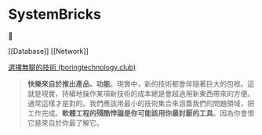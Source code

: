# SystemBricks
🧱

[[Database]]
[[Network]]

[選擇無聊的技術 (boringtechnology.club)](https://boringtechnology.club/index_zh_TW.html)
> **快樂來自於推出產品、功能**。現實中，新的技術都會伴隨著巨大的包袱。這就是現實，持續地操作某項新技術的成本總是會超過用新東西帶來的方便。通常這樣才是對的。我們應該用最小的技術集合來涵蓋我們的問題領域，把工作完成。**軟體工程的殘酷悖論是你可能該用你最討厭的工具**。因為你會恨它是來自於你最了解它。
